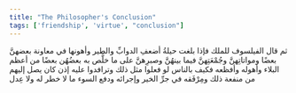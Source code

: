 ```yaml
---
title: "The Philosopher's Conclusion"
tags: ['friendship', 'virtue', "conclusion"]
---
```


 ثم قال الفيلسوف للملك فإذا بلغت حيلةُ أضعفِ الدوابِّ والطير وأهونها في معاونة بعضهنَّ بعضًا ومواتاتِهنَّ وجُمْعَتِهنَّ فيما بينهُنَّ وصبرِهنَّ على ما خلَّص به بعضُهُن بعضًا من أعظم البلاء وأهوله وأفظعه فكيف بالناس لو فعلوا مثل ذلك وترافدوا عليه إذن كان يصل إليهم من منفعة ذلك ومِرْفَقه في جرِّ الخير وإجرائه ودفع السوء ما لا خطر له ولا عِدل
